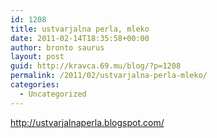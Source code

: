 ```yaml
---
id: 1208
title: ustvarjalna perla, mleko
date: 2011-02-14T18:35:58+00:00
author: bronto saurus
layout: post
guid: http://kravca.69.mu/blog/?p=1208
permalink: /2011/02/ustvarjalna-perla-mleko/
categories:
  - Uncategorized
---
```

<http://ustvarjalnaperla.blogspot.com/>